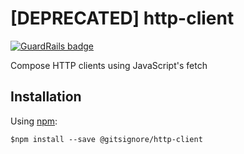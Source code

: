 # [DEPRECATED] http-client

[![GuardRails badge](https://badges.production.guardrails.io/gitsignore/http-client.svg)](https://www.guardrails.io)

Compose HTTP clients using JavaScript's fetch

## Installation

Using [npm](https://www.npmjs.com/):

    $npm install --save @gitsignore/http-client
